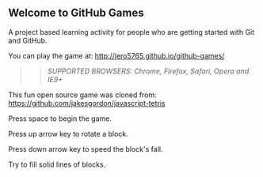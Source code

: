## Welcome to GitHub Games

A project based learning activity for people who are getting started with Git and GitHub.

You can play the game at: http://jero5765.github.io/github-games/

>> _*SUPPORTED BROWSERS*: Chrome, Firefox, Safari, Opera and IE9+_

This fun open source game was cloned from: https://github.com/jakesgordon/javascript-tetris

Press space to begin the game.

Press up arrow key to rotate a block.

Press down arrow key to speed the block's fall.

Try to fill solid lines of blocks.
